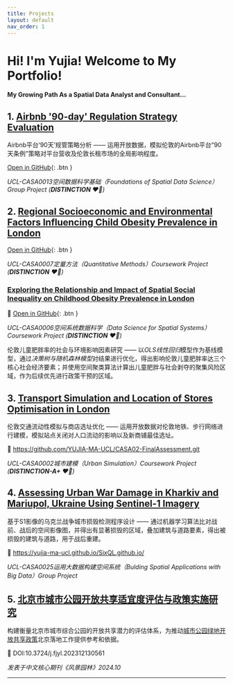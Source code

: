 ```yaml
---
title: Projects
layout: default
nav_order: 1
---
```

# Hi! I'm Yujia! Welcome to My Portfolio!

**My Growing Path As a Spatial Data Analyst and Consultant...**

## 1. [Airbnb '90-day' Regulation Strategy Evaluation](https://yujia-ma-ucl.github.io/Yujia-s-Profile/docs/01.html) 

Airbnb平台‘90天’规管策略分析 —— 运用开放数据，模拟伦敦的Airbnb平台“90天条例”策略对平台营收及伦敦长租市场的全局影响程度。

[Open in GitHub](https://github.com/Cihshee/CASA0013_BugAvenger){: .btn }

*UCL-CASA0013空间数据科学基础（Foundations of Spatial Data Science）Group Project (**DISTINCTION** ❤️‍🔥)*

## 2. [Regional Socioeconomic and Environmental Factors Influencing Child Obesity Prevalence in London](https://github.com/YUJIA-MA-UCL/Casa07-Child-Obesity-London)

[Open in GitHub](https://github.com/YUJIA-MA-UCL/Casa07-Child-Obesity-London){: .btn }

*UCL-CASA0007定量方法（Quantitative Methods）Coursework Project (**DISTINCTION** ❤️‍🔥)*

### [Exploring the Relationship and Impact of Spatial Social Inequality on Childhood Obesity Prevalence in London](https://github.com/YUJIA-MA-UCL/Casa0006_childhood_obesity/blob/810c8f5996d1d417867add507157f9a0a76d136b/CASA0006_Exploring%20the%20Relationship%20and%20Impact%20of%20Spatial%20Social%20Inequality%20on%20Childhood%20Obesity%20Prevalence%20in%20London.pdf)

🔗 [Open in GitHub](https://github.com/YUJIA-MA-UCL/Casa07-Child-Obesity-London){: .btn }

*UCL-CASA0006空间系统数据科学（Data Science for Spatial Systems）Coursework Project (**DISTINCTION** ❤️‍🔥)*

伦敦儿童肥胖率的社会与环境影响因素研究 —— 以*OLS线性回归*模型作为基线模型，通过*决策树与随机森林模型*对结果进行优化，得出影响伦敦儿童肥胖率达三个核心社会经济要素；并使用空间聚类算法计算出儿童肥胖与社会剥夺的聚集风险区域，作为后续优先进行政策干预的区域。

## 3. [Transport Simulation and Location of Stores Optimisation in London](https://github.com/YUJIA-MA-UCL/CASA02-FinalAssessment.git)

伦敦交通流动性模拟与商店选址优化 —— 运用开放数据对伦敦地铁、步行网络进行建模，模拟站点关闭对人口流动的影响以及新商铺最佳选址。

🔗 https://github.com/YUJIA-MA-UCL/CASA02-FinalAssessment.git

*UCL-CASA0002城市建模（Urban Simulation）Coursework Project (**DISTINCTION-A+** ❤️‍🔥)*

## 4. [Assessing Urban War Damage in Kharkiv and Mariupol, Ukraine Using Sentinel-1 Imagery](https://yujia-ma-ucl.github.io/SixQL.github.io/)

基于S1影像的乌克兰战争城市损毁检测程序设计 —— 通过机器学习算法比对战前、战后的空间影像图，并得出有显著损毁的区域，叠加建筑与道路要素，得出被损毁的建筑与道路，用于战后重建。

🔗 https://yujia-ma-ucl.github.io/SixQL.github.io/

*UCL-CASA0025运用大数据构建空间系统（Bulding Spatial Applications with Big Data）Group Project*

## 5. [北京市城市公园开放共享适宜度评估与政策实施研究](http://www.lalavision.com/en/article/doi/10.3724/j.fjyl.202312130561) 

构建衡量北京市城市综合公园的开放共享潜力的评估体系，为推动[城市公园绿地开放共享政策](https://www.gov.cn/zhengce/zhengceku/2023-02/06/content_5740376.htm)北京落地工作提供参考和依据。

🔗 DOI:10.3724/j.fjyl.202312130561

*发表于中文核心期刊《风景园林》2024.10*

----

[^1]: [It can take up to 10 minutes for changes to your site to publish after you push the changes to GitHub](https://docs.github.com/en/pages/setting-up-a-github-pages-site-with-jekyll/creating-a-github-pages-site-with-jekyll#creating-your-site).

[Just the Docs]: https://just-the-docs.github.io/just-the-docs/
[GitHub Pages]: https://docs.github.com/en/pages
[README]: https://github.com/just-the-docs/just-the-docs-template/blob/main/README.md
[Jekyll]: https://jekyllrb.com
[GitHub Pages / Actions workflow]: https://github.blog/changelog/2022-07-27-github-pages-custom-github-actions-workflows-beta/
[use this template]: https://github.com/just-the-docs/just-the-docs-template/generate
